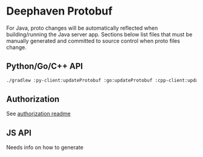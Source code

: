 # Deephaven Protobuf

For Java, proto changes will be automatically reflected when building/running the Java server app. Sections below list files that must be manually generated and committed to source control when proto files change.

## Python/Go/C++ API

```sh
./gradlew :py-client:updateProtobuf :go:updateProtobuf :cpp-client:updateProtobuf
```

## Authorization

See [authorization readme](../authorization/README.md)

## JS API

Needs info on how to generate

